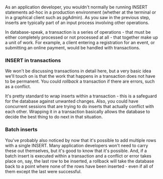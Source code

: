 As an application developer, you wouldn't normally be running INSERT statements
 ad-hoc in a production environment (whether at the terminal or in a graphical 
 client such as pgAdmin). As you saw in the previous step, inserts are typically
 part of an input process involving other operations. 

In database-speak, a transaction is a series of operations - that must be either
 completely processed or not processed at all - that together make up a unit of 
work. For example, a client entering a registration for an event, or 
submitting an online payment, would be handled with transactions. 

### INSERT in transactions

We won't be discussing transactions in detail here, but a very basic idea we'll 
touch on is that the work that happens in a transaction does not have to be 
permanent. You could _rollback_ a transaction if there are errors, such as a 
conflict. 

It's pretty standard to wrap inserts within a transaction - this is 
a safeguard for the database against unwanted changes. Also, you could 
have concurrent sessions that are trying to do inserts that actually conflict 
with each other. Wrapping it in a transaction basically allows the database 
to decide the best thing to do next in that situation.

### Batch inserts

You've probably also noticed by now that it's possible to add multiple rows 
with a single INSERT. Many application developers won't need to carry these 
out themselves, but it's good to know that it's possible. And, if a batch 
insert is executed within a transaction and a conflict or error takes place on,
 say, the last row to be inserted, a rollback will take the database back to a 
 point where none of the rows have been inserted - even if all of them except the 
 last were successful.
